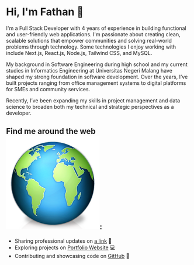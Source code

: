 # Hi, I'm Fathan 👋

I'm a Full Stack Developer with 4 years of experience in building functional and user-friendly web applications. I'm passionate about creating clean, scalable solutions that empower communities and solving real-world problems through technology. Some technologies I enjoy working with include Next.js, React.js, Node.js, Tailwind CSS, and MySQL.

My background in Software Engineering during high school and my current studies in Informatics Engineering at Universitas Negeri Malang have shaped my strong foundation in software development. Over the years, I’ve built projects ranging from office management systems to digital platforms for SMEs and community services.

Recently, I’ve been expanding my skills in project management and data science to broaden both my technical and strategic perspectives as a developer.


## Find me around the web ![earth-icon](/assets/earth-icon.png):
- Sharing professional updates on [a link](https://www.linkedin.com/in/fathan-alfariel) 💼
- Exploring projects on <a href="https://fathanalfariel.vercel.app/">Portfolio Website</a> 💻
- Contributing and showcasing code on <a href="https://github.com/fathan-alf">GitHub</a> 🐙